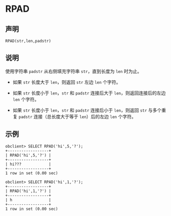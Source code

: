 RPAD 
=========================



声明 
-----------------------

```unknow
RPAD(str,len,padstr)
```



说明 
-----------------------

使用字符串 `padstr` 从右侧填充字符串 `str`，直到长度为 `len` 时为止。

* 如果 `str` 长度大于 `len`，则返回 `str` 左边 `len` 个字符。

  

* 如果 `str` 长度小于 `len`，`str` 和 `padstr` 连接后大于 `len`，则返回连接后的左边 `len` 个字符。

  

* 如果 `str` 长度小于 `len`，`str` 和 `padstr` 连接后小于 `len`，则返回 `str` 与多个重复 `padstr` 连接（总长度大于等于 `len`）后的左边 `len` 个字符。

  




示例 
-----------------------

```unknow
obclient> SELECT RPAD('hi',5,'?');
+------------------+
| RPAD('hi',5,'?') |
+------------------+
| hi???            |
+------------------+
1 row in set (0.00 sec)

obclient> SELECT RPAD('hi',1,'?');
+------------------+
| RPAD('hi',1,'?') |
+------------------+
| h                |
+------------------+
1 row in set (0.00 sec)
```



